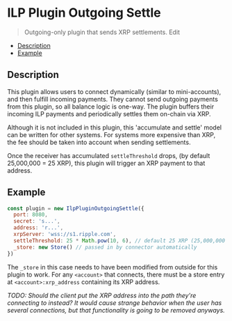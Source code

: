 # ILP Plugin Outgoing Settle
> Outgoing-only plugin that sends XRP settlements. Edit

- [Description](#description)
- [Example](#example)

## Description

This plugin allows users to connect dynamically (similar to mini-accounts), and
then fulfill incoming payments. They cannot send outgoing payments from this
plugin, so all balance logic is one-way. The plugin buffers their incoming ILP
payments and periodically settles them on-chain via XRP.

Although it is not included in this plugin, this 'accumulate and settle' model
can be written for other systems. For systems more expensive than XRP, the fee
should be taken into account when sending settlements.

Once the receiver has accumulated `settleThreshold` drops, (by default
25,000,000 = 25 XRP), this plugin will trigger an XRP payment to that address.

## Example

```js
const plugin = new IlpPluginOutgoingSettle({
  port: 8080,
  secret: 's...',
  address: 'r...',
  xrpServer: 'wss://s1.ripple.com',
  settleThreshold: 25 * Math.pow(10, 6), // default 25 XRP (25,000,000 drops)
  _store: new Store() // passed in by connector automatically
})
```

The `_store` in this case needs to have been modified from outside for this
plugin to work. For any `<account>` that connects, there must be a store entry
at `<account>:xrp_address` containing its XRP address.

_TODO: Should the client put the XRP address into the path they're connecting
to instead? It would cause strange behavior when the user has several
connections, but that functionality is going to be removed anyways._
